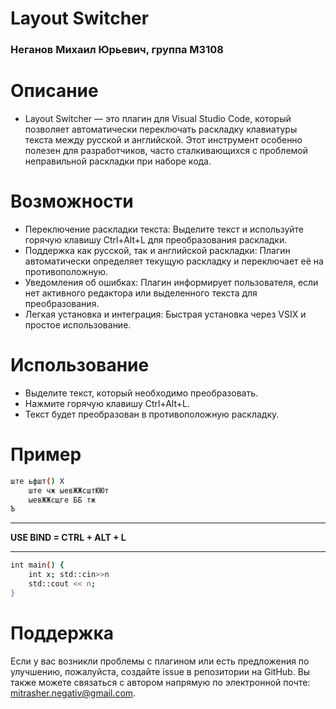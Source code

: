 # Layout Switcher
### Неганов Михаил Юрьевич, группа М3108

# Описание
- Layout Switcher — это плагин для Visual Studio Code, который позволяет автоматически переключать раскладку клавиатуры текста между русской и английской. Этот инструмент особенно полезен для разработчиков, часто сталкивающихся с проблемой неправильной раскладки при наборе кода.




# Возможности
- Переключение раскладки текста: Выделите текст и используйте горячую клавишу Ctrl+Alt+L для преобразования раскладки.
- Поддержка как русской, так и английской раскладки: Плагин автоматически определяет текущую раскладку и переключает её на противоположную.
- Уведомления об ошибках: Плагин информирует пользователя, если нет активного редактора или выделенного текста для преобразования.
- Легкая установка и интеграция: Быстрая установка через VSIX и простое использование.

# Использование
- Выделите текст, который необходимо преобразовать.
- Нажмите горячую клавишу Ctrl+Alt+L.
- Текст будет преобразован в противоположную раскладку.

# Пример

```bash
ште ьфшт() Х
    ште чж ыевЖЖсштЮЮт
    ыевЖЖсщге ББ тж
Ъ
```

---

**USE BIND = CTRL + ALT + L**

---

```bash
int main() {
    int x; std::cin>>n
    std::cout << n;
}
```

# Поддержка
Если у вас возникли проблемы с плагином или есть предложения по улучшению, пожалуйста, создайте issue в репозитории на GitHub. Вы также можете связаться с автором напрямую по электронной почте: mitrasher.negativ@gmail.com.
